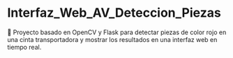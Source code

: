 # Interfaz_Web_AV_Deteccion_Piezas
🚀 Proyecto basado en OpenCV y Flask para detectar piezas de color rojo en una cinta transportadora y mostrar los resultados en una interfaz web en tiempo real.
